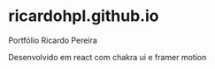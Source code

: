 # ricardohpl.github.io
Portfólio Ricardo Pereira

Desenvolvido em react com chakra ui e framer motion
